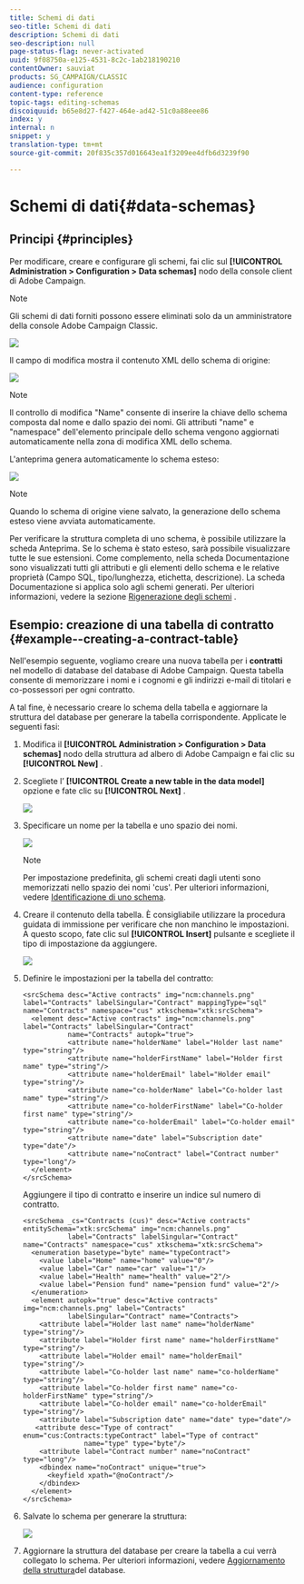 ```yaml
---
title: Schemi di dati
seo-title: Schemi di dati
description: Schemi di dati
seo-description: null
page-status-flag: never-activated
uuid: 9f08750a-e125-4531-8c2c-1ab218190210
contentOwner: sauviat
products: SG_CAMPAIGN/CLASSIC
audience: configuration
content-type: reference
topic-tags: editing-schemas
discoiquuid: b65e8d27-f427-464e-ad42-51c0a88eee86
index: y
internal: n
snippet: y
translation-type: tm+mt
source-git-commit: 20f835c357d016643ea1f3209ee4dfb6d3239f90

---
```



# Schemi di dati{#data-schemas}

## Principi {#principles}

Per modificare, creare e configurare gli schemi, fai clic sul **[!UICONTROL Administration > Configuration > Data schemas]** nodo della console client di Adobe Campaign.

>[!NOTE]
>
>Gli schemi di dati forniti possono essere eliminati solo da un amministratore della console Adobe Campaign Classic.

![](assets/d_ncs_integration_schema_navtree.png)

Il campo di modifica mostra il contenuto XML dello schema di origine:

![](assets/d_ncs_integration_schema_edition.png)

>[!NOTE]
>
>Il controllo di modifica &quot;Name&quot; consente di inserire la chiave dello schema composta dal nome e dallo spazio dei nomi. Gli attributi &quot;name&quot; e &quot;namespace&quot; dell&#39;elemento principale dello schema vengono aggiornati automaticamente nella zona di modifica XML dello schema.

L&#39;anteprima genera automaticamente lo schema esteso:

![](assets/d_ncs_integration_schema_edition2.png)

>[!NOTE]
>
>Quando lo schema di origine viene salvato, la generazione dello schema esteso viene avviata automaticamente.

Per verificare la struttura completa di uno schema, è possibile utilizzare la scheda Anteprima. Se lo schema è stato esteso, sarà possibile visualizzare tutte le sue estensioni. Come complemento, nella scheda Documentazione sono visualizzati tutti gli attributi e gli elementi dello schema e le relative proprietà (Campo SQL, tipo/lunghezza, etichetta, descrizione). La scheda Documentazione si applica solo agli schemi generati. Per ulteriori informazioni, vedere la sezione [Rigenerazione degli schemi](../../configuration/using/regenerating-schemas.md) .

## Esempio: creazione di una tabella di contratto {#example--creating-a-contract-table}

Nell&#39;esempio seguente, vogliamo creare una nuova tabella per i **contratti** nel modello di database del database di Adobe Campaign. Questa tabella consente di memorizzare i nomi e i cognomi e gli indirizzi e-mail di titolari e co-possessori per ogni contratto.

A tal fine, è necessario creare lo schema della tabella e aggiornare la struttura del database per generare la tabella corrispondente. Applicate le seguenti fasi:

1. Modifica il **[!UICONTROL Administration > Configuration > Data schemas]** nodo della struttura ad albero di Adobe Campaign e fai clic su **[!UICONTROL New]** .
1. Scegliete l’ **[!UICONTROL Create a new table in the data model]** opzione e fate clic su **[!UICONTROL Next]** .

   ![](assets/s_ncs_configuration_create_new_schema.png)

1. Specificare un nome per la tabella e uno spazio dei nomi.

   ![](assets/s_ncs_configuration_create_new_param.png)

   >[!NOTE]
   >
   >Per impostazione predefinita, gli schemi creati dagli utenti sono memorizzati nello spazio dei nomi &#39;cus&#39;. Per ulteriori informazioni, vedere [Identificazione di uno schema](../../configuration/using/about-schema-reference.md#identification-of-a-schema).

1. Creare il contenuto della tabella. È consigliabile utilizzare la procedura guidata di immissione per verificare che non manchino le impostazioni. A questo scopo, fate clic sul **[!UICONTROL Insert]** pulsante e scegliete il tipo di impostazione da aggiungere.

   ![](assets/s_ncs_configuration_create_new_content.png)

1. Definire le impostazioni per la tabella del contratto:

   ```
   <srcSchema desc="Active contracts" img="ncm:channels.png" label="Contracts" labelSingular="Contract" mappingType="sql" name="Contracts" namespace="cus" xtkschema="xtk:srcSchema">
     <element desc="Active contracts" img="ncm:channels.png" label="Contracts" labelSingular="Contract"
              name="Contracts" autopk="true">
              <attribute name="holderName" label="Holder last name" type="string"/>
              <attribute name="holderFirstName" label="Holder first name" type="string"/>
              <attribute name="holderEmail" label="Holder email" type="string"/>
              <attribute name="co-holderName" label="Co-holder last name" type="string"/>           
              <attribute name="co-holderFirstName" label="Co-holder first name" type="string"/>           
              <attribute name="co-holderEmail" label="Co-holder email" type="string"/>    
              <attribute name="date" label="Subscription date" type="date"/>     
              <attribute name="noContract" label="Contract number" type="long"/>  
     </element>
   </srcSchema>
   ```

   Aggiungere il tipo di contratto e inserire un indice sul numero di contratto.

   ```
   <srcSchema _cs="Contracts (cus)" desc="Active contracts" entitySchema="xtk:srcSchema" img="ncm:channels.png"
              label="Contracts" labelSingular="Contract" name="Contracts" namespace="cus" xtkschema="xtk:srcSchema">
     <enumeration basetype="byte" name="typeContract">
       <value label="Home" name="home" value="0"/>
       <value label="Car" name="car" value="1"/>
       <value label="Health" name="health" value="2"/>
       <value label="Pension fund" name="pension fund" value="2"/>
     </enumeration>
     <element autopk="true" desc="Active contracts" img="ncm:channels.png" label="Contracts"
              labelSingular="Contract" name="Contracts">
       <attribute label="Holder last name" name="holderName" type="string"/>
       <attribute label="Holder first name" name="holderFirstName" type="string"/>
       <attribute label="Holder email" name="holderEmail" type="string"/>
       <attribute label="Co-holder last name" name="co-holderName" type="string"/>
       <attribute label="Co-holder first name" name="co-holderFirstName" type="string"/>
       <attribute label="Co-holder email" name="co-holderEmail" type="string"/>
       <attribute label="Subscription date" name="date" type="date"/>
      <attribute desc="Type of contract" enum="cus:Contracts:typeContract" label="Type of contract"
                  name="type" type="byte"/>
       <attribute label="Contract number" name="noContract" type="long"/>
       <dbindex name="noContract" unique="true">
         <keyfield xpath="@noContract"/>
       </dbindex>
     </element>
   </srcSchema>
   ```

1. Salvate lo schema per generare la struttura:

   ![](assets/s_ncs_configuration_structure.png)

1. Aggiornare la struttura del database per creare la tabella a cui verrà collegato lo schema. Per ulteriori informazioni, vedere [Aggiornamento della struttura](../../configuration/using/updating-the-database-structure.md)del database.


